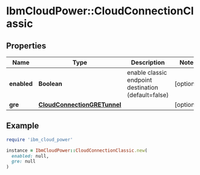 # IbmCloudPower::CloudConnectionClassic

## Properties

| Name | Type | Description | Notes |
| ---- | ---- | ----------- | ----- |
| **enabled** | **Boolean** | enable classic endpoint destination (default&#x3D;false) | [optional] |
| **gre** | [**CloudConnectionGRETunnel**](CloudConnectionGRETunnel.md) |  | [optional] |

## Example

```ruby
require 'ibm_cloud_power'

instance = IbmCloudPower::CloudConnectionClassic.new(
  enabled: null,
  gre: null
)
```

